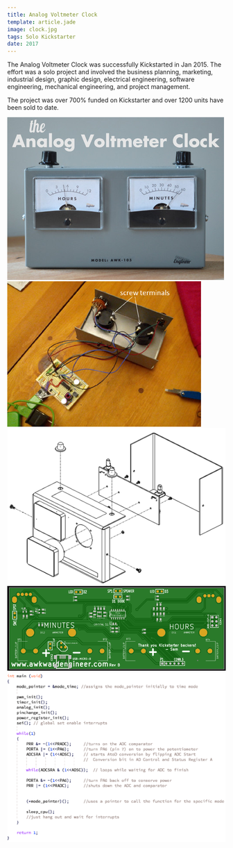 ```yaml
---
title: Analog Voltmeter Clock
template: article.jade
image: clock.jpg
tags: Solo Kickstarter
date: 2017
---
```

The Analog Voltmeter Clock was successfully Kickstarted in Jan 2015. The effort was a solo project and involved the business planning, marketing, industrial design, graphic design, electrical engineering, software engineering, mechanical engineering, and project management.

The project was over 700% funded on Kickstarter and over 1200 units have been sold to date.

![image](clock.jpg)  
![image](clock0.png)  
![image](clock1.png)  
![image](clock2a.png)  
![image](clock3.png)  
